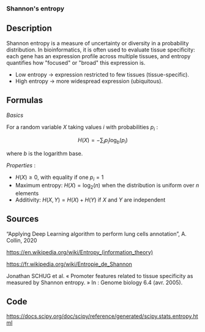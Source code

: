 ### Shannon's entropy

## Description 

Shannon entropy is a measure of uncertainty or diversity in a probability distribution. In bioinformatics, it is often used to evaluate tissue specificity: each gene has an expression profile across multiple tissues, and entropy quantifies how "focused" or "broad" this expression is.
- Low entropy $\rightarrow$ expression restricted to few tissues (tissue-specific).
- High entropy $\rightarrow$ more widespread expression (ubiquitous).

## Formulas

*Basics* 

For a random variable $X$ taking values $i$ with probabilities $p_i$ :

$$H(X) = -\displaystyle\sum_{i} p_i \log_b(p_i)$$

where $b$ is the logarithm base.

*Properties* :
- $H(X) \geq 0$, with equality if one $p_i = 1$
- Maximum entropy: $H(X) = \log_2(n)$ when the distribution is uniform over $n$ elements
- Additivity: $H(X, Y) = H(X) + H(Y)$ if $X$ and $Y$ are independent

## Sources

“Applying Deep Learning algorithm to perform lung cells annotation”, A. Collin, 2020

https://en.wikipedia.org/wiki/Entropy_(information_theory)

https://fr.wikipedia.org/wiki/Entropie_de_Shannon

Jonathan SCHUG et al. « Promoter features related to tissue specificity as measured by Shannon entropy. » In : Genome biology 6.4 (avr. 2005).

## Code

https://docs.scipy.org/doc/scipy/reference/generated/scipy.stats.entropy.html
